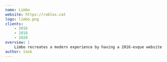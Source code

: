 ```yaml
---
name: Limbo
website: https://roblox.cat
logo: limbo.png
clients:
    - 2016
    - 2018
    - 2020
overview: |
    Limbo recreates a modern experience by having a 2016-esque website with newer clients.
author: task
---
```


